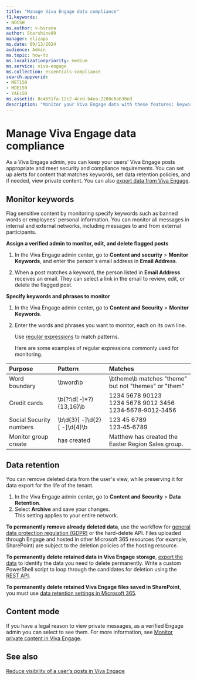 ```yaml
---
title: "Manage Viva Engage data compliance"
f1.keywords:
- NOCSH
ms.author: v-bvrana
author: Starshine89
manager: elizapo
ms.date: 09/13/2024
audience: Admin
ms.topic: how-to
ms.localizationpriority: medium
ms.service: viva-engage
ms.collection: essentials-compliance
search.appverid:
- MET150
- MOE150
- YAE150
ms.assetid: 8c4651fa-12c2-4ced-b4ea-2200c0a630ed
description: "Monitor your Viva Engage data with these features: keyword monitoring, security settings, data export, data retention, and analytics."
---
```


# Manage Viva Engage data compliance

As a Viva Engage admin, you can keep your users' Viva Engage posts appropriate and meet security and compliance requirements. You can set up alerts for content that matches keywords, set data retention policies, and if needed, view private content. You can also [export data from Viva Engage](../eac-as-manage-data.md).

<a name="MonitorKeywords"> </a> 
## Monitor keywords

Flag sensitive content by monitoring specify keywords such as banned words or employees' personal information. You can monitor all messages in internal and external networks, including messages to and from external participants.
  
 **Assign a verified admin to monitor, edit, and delete flagged posts**
  
1. In the Viva Engage admin center, go to **Content and security** > **Monitor Keywords**, and enter the person's email address in **Email Address**.
    
2. When a post matches a keyword, the person listed in **Email Address** receives an email. They can select a link in the email to review, edit, or delete the flagged post.
    
 **Specify keywords and phrases to monitor**
  
1. In the Viva Engage admin center, go to **Content and Security** \> **Monitor Keywords**.
    
2. Enter the words and phrases you want to monitor, each on its own line.
    
   Use [regular expressions](/dotnet/standard/base-types/regular-expression-language-quick-reference) to match patterns.
    
    Here are some examples of regular expressions commonly used for monitoring.
    
|**Purpose**|**Pattern**|**Matches**|
|:-----|:-----|:-----|
|Word boundary |\bword\b |\btheme\b matches "theme" but not "themes" or "them" |
|Credit cards |\b(?:\d[ ‐]\*?){13,16}\b |1234 5678 90123  <br/> 1234 5678 9012 3456  <br/> 1234‐5678‐9012‐3456 |
|Social Security numbers |\b\d{3}[ -]\d{2}[ -]\d{4}\b |123 45 6789  <br/> 123‐45‐6789 |
Monitor group create|has created|Matthew has created the Easter Region Sales group.
  
<a name="DataRetention"> </a>
## Data retention

You can remove deleted data from the user's view, while preserving it for data export for the life of the tenant.

1. In the Viva Engage admin center, go to **Content and Security** > **Data Retention**.
1. Select **Archive** and save your changes.
<br> This setting applies to your entire network.

**To permanently remove already deleted data**, use the workflow for [general data protection regulation (GDPR)](gdpr-requests-in-viva-engage-enterprise.md) or the hard-delete API. Files uploaded through Engage and hosted in other Microsoft 365 resources (for example, SharePoint) are subject to the deletion policies of the hosting resource.

**To permanently delete retained data in Viva Engage storage**, [export the data](../eac-as-manage-data.md) to identify the data you need to delete permanently. Write a custom PowerShell script to loop through the candidates for deletion using the [REST API](/rest/api/yammer/rest-api-rate-limits).

**To permanently delete retained Viva Engage files saved in SharePoint**, you must use [data retention settings in Microsoft 365](/office365/securitycompliance/retention-policies).
    
<a name="ContentMode"> </a>
## Content mode

If you have a legal reason to view private messages, as a verified Engage admin you can select to see them. For more information, see [Monitor private content in Viva Engage](monitor-private-content.md).
  
## See also

[Reduce visibility of a user's posts in Viva Engage](../manage-viva-engage-users/mute-user-in-network.md)
